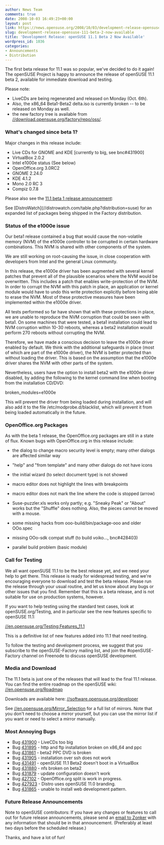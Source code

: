 ```yaml
---
author: News Team
comments: true
date: 2008-10-03 16:49:23+00:00
layout: post
link: https://news.opensuse.org/2008/10/03/development-release-opensuse-111-beta-2-now-available/
slug: development-release-opensuse-111-beta-2-now-available
title: 'Development Release: openSUSE 11.1 Beta 2 Now Available'
wordpress_id: 1036
categories:
- Announcements
- Distribution
---
```


The first beta release for 11.1 was so popular, we've decided to do it again! The openSUSE Project is happy to announce the release of openSUSE 11.1 beta 2, available for immediate download and testing.

Please note:
* LiveCDs are being regenerated and released on Monday (Oct. 6th).
* Also, the x86_64 Beta1-Beta2 delta.iso is currently broken -- to be released on Monday as well.
* the new factory tree is available from [//download.opensuse.org/factory/repo/oss/](//download.opensuse.org/factory/repo/oss/).


### What's changed since beta 1?


Major changes in this release include:

* Live CDs for GNOME and KDE [currently to big, see bnc#431900]
* VirtualBox 2.0.2
* Intel e1000e status (See below)
* OpenOffice.org 3.0RC2
* GNOME 2.24.0
* KDE 4.1.2
* Mono 2.0 RC 3
* Compiz 0.7.8

Please also see the [11.1 beta 1 release announcement](//news.opensuse.org/2008/09/20/development-release-opensuse-111-beta-1-now-available/):

<!-- more -->See [DistroWatch](//distrowatch.com/table.php?distribution=suse) for an expanded list of packages being shipped in the Factory distribution.


### Status of the e1000e issue


Our beta1 release contained a bug that would cause the non-volatile memory (NVM) of the e1000e controller to be corrupted in certain hardware combinations. This NVM is shared with other components of the system.

We are still working on root-causing the issue, in close cooperation with developers from Intel and the general Linux community.

In this release, the e1000e driver has been augmented with several kernel patches that prevent all of the plausible scenarios where the NVM would be overwritten. This includes a patch that enables write-protection of the NVM.  In order to corrupt the NVM with this patch in place, an application or kernel module would have to undo this write protection explicitly before being able to erase the NVM. Most of these protective measures have been implemented within the e1000e driver.

All tests performed so far have shown that with these protections in place, we are unable to reproduce the NVM corruption that could be seen with beta1.  On some machines that were tested, a beta1 installation could lead to NVM corruption within 10-30 reboots, whereas a beta2 installation would perform 270 reboots without corrupting the NVM.

Therefore, we have made a conscious decision to leave the e1000e driver enabled by default. We think with the additional safeguards in place (most of which are part of the e1000e driver), the NVM is better protected than without loading the driver. This is based on the assumption that the e1000e driver shares the NVM with other parts of the system.

Nevertheless, users have the option to install beta2 with the e1000e driver disabled, by adding the following to the kernel command line when booting from the installation CD/DVD:

broken_modules=e1000e

This will prevent the driver from being loaded during installation, and will also add it to the file /etc/modprobe.d/blacklist, which will prevent it from being loaded automatically in the future.


### OpenOffice.org Packages


As with the beta 1 release, the OpenOffice.org packages are still in a state of flux. Known bugs with OpenOffice.org in this release include:



	
  * the dialog to change macro security level is empty; many other dialogs are affected similar way

	
  * "help" and "from template" and many other dialogs do not have icons

	
  * the initial wizard (to select document type) is not showed

	
  * macro editor does not highlight the lines with breakpoints

	
  * macro editor does not mark the line where the code is stopped (arrow)

	
  * Suse-puzzler.xls works only partly; e.g. "Sneaky Peak" or "About" works but the "Shuffle" does nothing. Also, the pieces cannot be moved with a mouse.

	
  * some missing hacks from ooo-build/bin/package-ooo and older OOo.spec

	
  * missing OOo-sdk compat stuff (to build voiko..., bnc#428403)

	
  * parallel build problem (basic module)




### Call for Testing


We all want openSUSE 11.1 to be the best release yet, and we need your help to get there. This release is ready for widespread testing, and we're encouraging everyone to download and test the beta release. Please run the release through your usual routine, and let us know about any bugs or other issues that you find. Remember that this is a beta release, and is not suitable for use on production systems, however.

If you want to help testing using the standard test cases, look at openSUSE.org/Testing, and in particular see the new features specific to openSUSE 11.1:

[//en.opensuse.org/Testing:Features_11.1](//en.opensuse.org/Testing:Features_11.1)

This is a definitive list of new features added into 11.1 that need testing.

To follow the testing and development process, we suggest that you subscribe to the openSUSE-Factory mailing list, and join the #openSUSE-Factory channel on Freenode to discuss openSUSE development.


### Media and Download


The 11.1 beta is just one of the releases that will lead to the final 11.1 release. You can find the entire roadmap on the openSUSE wiki: [//en.opensuse.org/Roadmap](//en.opensuse.org/Roadmap)

Downloads are available here: [//software.opensuse.org/developer](//software.opensuse.org/developer)

See [//en.opensuse.org/Mirror_Selection](//en.opensuse.org/Mirror_Selection) for a full list of mirrors. Note that you don't need to choose a mirror yourself, but you can use the mirror list if you want or need to select a mirror manually.


### Most Annoying Bugs


- Bug [431900](https://bugzilla.novell.com/show_bug.cgi?id=431900) - LiveCDs too big
- Bug [431895](https://bugzilla.novell.com/show_bug.cgi?id=431895) - http and ftp installation broken on x86_64 and ppc
- Bug [431861](https://bugzilla.novell.com/show_bug.cgi?id=431861) - beta2 PPC DVD is broken
- Bug [431905](https://bugzilla.novell.com/show_bug.cgi?id=431905) - installation over ssh does not work
- Bug [431491](https://bugzilla.novell.com/show_bug.cgi?id=431491) - openSUSE 11.1 Beta2 doesn't boot in a VirtualBox
- Bug [431880](https://bugzilla.novell.com/show_bug.cgi?id=431880) - nfs broken on beta2
- Bug [431879](https://bugzilla.novell.com/show_bug.cgi?id=431879) - update configuration doesn't work
- Bug [427102](https://bugzilla.novell.com/show_bug.cgi?id=427102) - OpenOffice.org split is work in progress.
- Bug [427923](https://bugzilla.novell.com/show_bug.cgi?id=427923) - Distro uses openSUSE 11.0 branding.
- Bug [431865](https://bugzilla.novell.com/show_bug.cgi?id=431865) - unable to install web development pattern.


### Future Release Announcements


Note to openSUSE contributors: If you have any changes or features to call out for future release announcements, please send an [email to Zonker](mailto:zonker@opensuse.org) with any information that should be in that announcement. (Preferably at least two days before the scheduled release.)

Thanks, and have a lot of fun!
